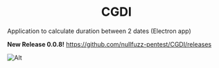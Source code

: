 <h1 align="center">CGDI</h1>

 Application to calculate duration between 2 dates (Electron app)
 
<b>New Release 0.0.8!</b>
https://github.com/nullfuzz-pentest/CGDI/releases

![Alt](https://repobeats.axiom.co/api/embed/85858d55def01a991bbab8d8ef75bd08a0e4fc2a.svg "Repobeats analytics image")


